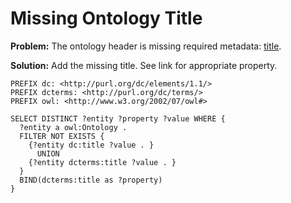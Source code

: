 # Missing Ontology Title

**Problem:** The ontology header is missing required metadata: [title](http://dublincore.org/documents/dcmi-terms/#elements-title).

**Solution:** Add the missing title. See link for appropriate property.

```sparql
PREFIX dc: <http://purl.org/dc/elements/1.1/>
PREFIX dcterms: <http://purl.org/dc/terms/>
PREFIX owl: <http://www.w3.org/2002/07/owl#>

SELECT DISTINCT ?entity ?property ?value WHERE {
  ?entity a owl:Ontology .
  FILTER NOT EXISTS { 
    {?entity dc:title ?value . }
      UNION 
    {?entity dcterms:title ?value . }
  }
  BIND(dcterms:title as ?property)
}
```
